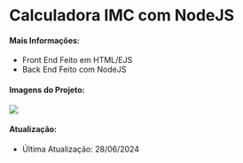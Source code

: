 <h1>Calculadora IMC com NodeJS</h1>

<h4>Mais Informações:</h4>
<ul>
  <li>Front End Feito em HTML/EJS</li>
  <li>Back End Feito com NodeJS</li>
</ul>

<h4>Imagens do Projeto:</h4>
<img src="https://uploaddeimagens.com.br/images/004/806/389/full/thumbnail.png?1719673090"/>


<h4>Atualização:</h4>
<ul>
  <li>Última Atualização: 28/06/2024</li>
</ul>

